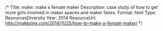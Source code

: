/*
Title: make: make a female maker
Description: case study of how to get more girls involved in maker spaces and maker faires.
Format: html
Type: ResourcesDiversity
Year: 2014
ResourceUrl: http://makezine.com/2014/11/25/how-to-make-a-female-maker/
*/
